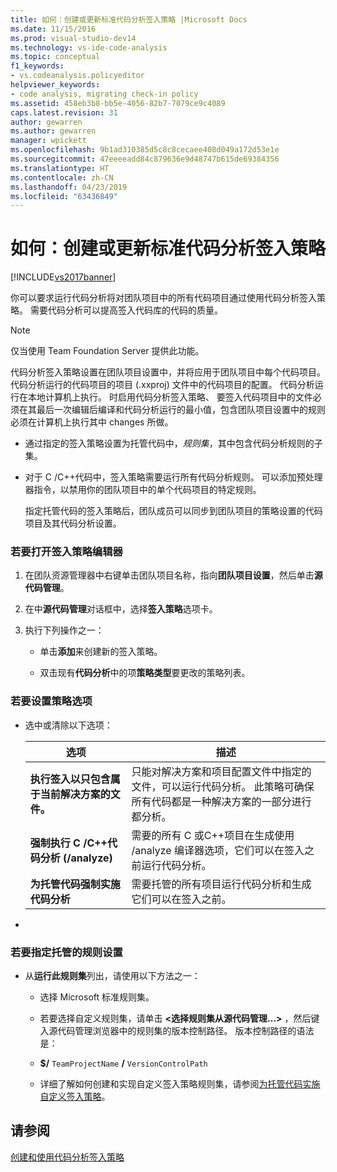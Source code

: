 ```yaml
---
title: 如何：创建或更新标准代码分析签入策略 |Microsoft Docs
ms.date: 11/15/2016
ms.prod: visual-studio-dev14
ms.technology: vs-ide-code-analysis
ms.topic: conceptual
f1_keywords:
- vs.codeanalysis.policyeditor
helpviewer_keywords:
- code analysis, migrating check-in policy
ms.assetid: 458eb3b8-bb5e-4056-82b7-7079ce9c4089
caps.latest.revision: 31
author: gewarren
ms.author: gewarren
manager: wpickett
ms.openlocfilehash: 9b1ad310385d5c8c8cecaee408d049a172d53e1e
ms.sourcegitcommit: 47eeeeadd84c879636e9d48747b615de69384356
ms.translationtype: HT
ms.contentlocale: zh-CN
ms.lasthandoff: 04/23/2019
ms.locfileid: "63436849"
---
```

# <a name="how-to-create-or-update-standard-code-analysis-check-in-policies"></a>如何：创建或更新标准代码分析签入策略
[!INCLUDE[vs2017banner](../includes/vs2017banner.md)]

你可以要求运行代码分析将对团队项目中的所有代码项目通过使用代码分析签入策略。 需要代码分析可以提高签入代码库的代码的质量。  
  
> [!NOTE]
> 仅当使用 Team Foundation Server 提供此功能。  
  
 代码分析签入策略设置在团队项目设置中，并将应用于团队项目中每个代码项目。 代码分析运行的代码项目的项目 (.xxproj) 文件中的代码项目的配置。 代码分析运行在本地计算机上执行。 时启用代码分析签入策略、 要签入代码项目中的文件必须在其最后一次编辑后编译和代码分析运行的最小值，包含团队项目设置中的规则必须在计算机上执行其中 changes 所做。  
  
- 通过指定的签入策略设置为托管代码中，*规则集*，其中包含代码分析规则的子集。  
  
- 对于 C /C++代码中，签入策略需要运行所有代码分析规则。 可以添加预处理器指令，以禁用你的团队项目中的单个代码项目的特定规则。  
  
  指定托管代码的签入策略后，团队成员可以同步到团队项目的策略设置的代码项目及其代码分析设置。  
  
### <a name="to-open-the-check-in-policy-editor"></a>若要打开签入策略编辑器  
  
1. 在团队资源管理器中右键单击团队项目名称，指向**团队项目设置**，然后单击**源代码管理**。  
  
2. 在中**源代码管理**对话框中，选择**签入策略**选项卡。  
  
3. 执行下列操作之一：  
  
    - 单击**添加**来创建新的签入策略。  
  
    - 双击现有**代码分析**中的项**策略类型**要更改的策略列表。  
  
### <a name="to-set-policy-options"></a>若要设置策略选项  
  
- 选中或清除以下选项：  
  
    |选项|描述|  
    |------------|-----------------|  
    |**执行签入以只包含属于当前解决方案的文件。**|只能对解决方案和项目配置文件中指定的文件，可以运行代码分析。 此策略可确保所有代码都是一种解决方案的一部分进行都分析。|  
    |**强制执行 C /C++代码分析 (/analyze)**|需要的所有 C 或C++项目在生成使用 /analyze 编译器选项，它们可以在签入之前运行代码分析。|  
    |**为托管代码强制实施代码分析**|需要托管的所有项目运行代码分析和生成它们可以在签入之前。|  
  
- 
  
### <a name="to-specify-a-managed-rule-set"></a>若要指定托管的规则设置  
  
- 从**运行此规则集**列出，请使用以下方法之一：  
  
    - 选择 Microsoft 标准规则集。  
  
    - 若要选择自定义规则集，请单击 **\<选择规则集从源代码管理...>** ，然后键入源代码管理浏览器中的规则集的版本控制路径。 版本控制路径的语法是：  
  
    - **$/** `TeamProjectName` **/** `VersionControlPath`  
  
    - 详细了解如何创建和实现自定义签入策略规则集，请参阅[为托管代码实施自定义签入策略](../code-quality/implementing-custom-code-analysis-check-in-policies-for-managed-code.md)。  
  
## <a name="see-also"></a>请参阅  
 [创建和使用代码分析签入策略](../code-quality/creating-and-using-code-analysis-check-in-policies.md)
